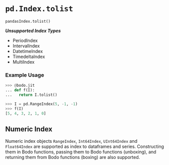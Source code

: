 # `pd.Index.tolist`

`pandasIndex.tolist()`

***Unsupported Index Types***

  - PeriodIndex
  - IntervalIndex
  - DatetimeIndex
  - TimedeltaIndex
  - MultiIndex

### Example Usage

```py
>>> @bodo.jit
... def f(I):
...   return I.tolist()

>>> I = pd.RangeIndex(5, -1, -1)
>>> f(I)
[5, 4, 3, 2, 1, 0]
```

## Numeric Index


Numeric index objects `RangeIndex`, `Int64Index`, `UInt64Index` and
`Float64Index` are supported as index to dataframes and series.
Constructing them in Bodo functions, passing them to Bodo functions (unboxing),
and returning them from Bodo functions (boxing) are also supported.


